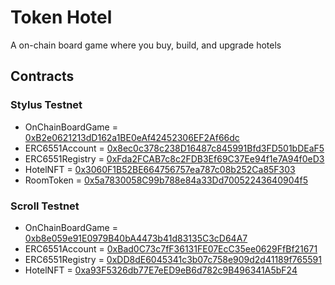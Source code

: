 # Token Hotel
A on-chain board game where you buy, build, and upgrade hotels

## Contracts

### Stylus Testnet
- OnChainBoardGame = [0xB2e0621213dD162a1BE0eAf42452306EF2Af66dc](https://stylus-testnet-explorer.arbitrum.io/address/0xB2e0621213dD162a1BE0eAf42452306EF2Af66dc)
- ERC6551Account = [0x8ec0c378c238D16487c845991Bfd3FD501bDEaF5](https://stylus-testnet-explorer.arbitrum.io/address/0x8ec0c378c238D16487c845991Bfd3FD501bDEaF5)
- ERC6551Registry = [0xFda2FCAB7c8c2FDB3Ef69C37Ee94f1e7A94f0eD3](https://stylus-testnet-explorer.arbitrum.io/address/0xFda2FCAB7c8c2FDB3Ef69C37Ee94f1e7A94f0eD3)
- HotelNFT = [0x3060F1B52BE664756757ea787c08b252Ca85F303](https://stylus-testnet-explorer.arbitrum.io/address/0x3060F1B52BE664756757ea787c08b252Ca85F303)
- RoomToken = [0x5a7830058C99b788e84a33Dd70052243640904f5](https://stylus-testnet-explorer.arbitrum.io/address/0x5a7830058C99b788e84a33Dd70052243640904f5)

### Scroll Testnet
- OnChainBoardGame = [0xb8e059e91E0979B40bA4473b41d83135C3cD64A7](https://blockscout.scroll.io/address/0xb8e059e91E0979B40bA4473b41d83135C3cD64A7)
- ERC6551Account = [0xBad0C73c7fF36131FE07EcC35ee0629FfBf21671](https://blockscout.scroll.io/address/0xBad0C73c7fF36131FE07EcC35ee0629FfBf21671)
- ERC6551Registry = [0xDD8dE6045341c3b07c758e909d2d41189f765591](https://blockscout.scroll.io/address/0xDD8dE6045341c3b07c758e909d2d41189f765591)
- HotelNFT = [0xa93F5326db77E7eED9eB6d782c9B496341A5bF24](https://blockscout.scroll.io/address/0xa93F5326db77E7eED9eB6d782c9B496341A5bF24)